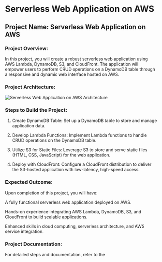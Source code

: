 # Serverless Web Application on AWS

## Project Name: Serverless Web Application on AWS

### Project Overview:
In this project, you will create a robust serverless web application using AWS Lambda, DynamoDB, S3, and CloudFront. The application will empower users to perform CRUD operations on a DynamoDB table through a responsive and dynamic web interface hosted on AWS.

### Project Architecture:

![Serverless Web Application on AWS Architecture](https://github.com/user-attachments/assets/db2382a7-4cf5-4cf0-b81b-f3bc5b68a80a)

### Steps to Build the Project:

1. Create DynamoDB Table: Set up a DynamoDB table to store and manage application data.

2. Develop Lambda Functions: Implement Lambda functions to handle CRUD operations on the DynamoDB table.

3. Utilize S3 for Static Files: Leverage S3 to store and serve static files (HTML, CSS, JavaScript) for the web application.

4. Deploy with CloudFront: Configure a CloudFront distribution to deliver the S3-hosted application with low-latency, high-speed access.

### Expected Outcome:

Upon completion of this project, you will have:

A fully functional serverless web application deployed on AWS.

Hands-on experience integrating AWS Lambda, DynamoDB, S3, and CloudFront to build scalable applications.

Enhanced skills in cloud computing, serverless architecture, and AWS service integration.

### Project Documentation:

For detailed steps and documentation, refer to the 



